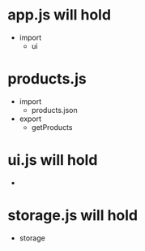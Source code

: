# app.js will hold #
- import
  * ui

# products.js
- import
  * products.json
- export
  * getProducts


# ui.js will hold
- 

# storage.js will hold
- storage
